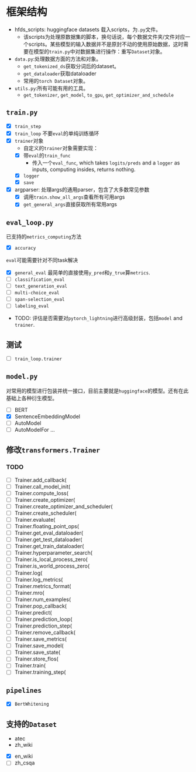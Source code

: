 # 框架结构

- hfds_scripts: huggingface datasets 载入scripts，为`.py`文件。
  - 该scripts为处理原数据集的脚本，换句话说，每个数据文件夹/文件对应一个scripts。某些模型的输入数据并不是原封不动的使用原始数据，这时需要在模型的`train.py`中对数据集进行操作：重写`Dataset`对象。
- `data.py`:处理数据方面的方法和对象。
  - `get_tokenized_ds`获取分词后的dataset。
  - `get_dataloader`获取dataloader
  - 常用的`torch Dataset`对象。
- `utils.py`:所有可能有用的工具。
  - `get_tokenizer`, `get_model`, `to_gpu`, `get_optimizer_and_schedule`


## `train.py`
- [x] `train_step`
- [x] `train_loop` 不要`eval`的单纯训练循环
- [x] `trainer`对象
  - 自定义的`trainer`对象需要实现：
  - [x] 带`eval`的`train_func`
    - 传入一个`eval_func`, which takes `logits/preds` and a `logger` as inputs, computing insides, returns nothing.
  - [x] `logger`
  - [x] `save`
- [x] argparser: 处理args的通用parser，包含了大多数常见参数
  - [x] 调用`train.show_all_args`查看所有可用args
  - [x] `get_general_args`直接获取所有常用args

## `eval_loop.py`
已支持的`metrics_computing`方法
- [x] `accuracy`


`eval`可能需要针对不同task解决
- [x] `general_eval` 最简单的直接使用`y_pred`和`y_true`算`metrics`.
- [ ] `classification_eval`
- [ ] `text_generation_eval`
- [ ] `multi-choice_eval`
- [ ] `span-selection_eval`
- [ ] `labeling_eval`
- TODO: 评估是否需要对`pytorch_lightning`进行高级封装，包括`model` and `trainer`.


## 测试
- [ ] `train_loop.trainer`


## `model.py`
对常用的模型进行包装并统一接口，目前主要就是`huggingface`的模型。还有在此基础上各种衍生模型。

- [ ] BERT
- [x] SentenceEmbeddingModel
- [ ] AutoModel
- [ ] AutoModelFor ...

## 修改`transformers.Trainer`

### TODO

- [ ] Trainer.add_callback(
- [ ] Trainer.call_model_init(
- [ ] Trainer.compute_loss(
- [ ] Trainer.create_optimizer(
- [ ] Trainer.create_optimizer_and_scheduler(
- [ ] Trainer.create_scheduler(
- [ ] Trainer.evaluate(
- [ ] Trainer.floating_point_ops(
- [ ] Trainer.get_eval_dataloader(
- [ ] Trainer.get_test_dataloader(
- [ ] Trainer.get_train_dataloader(
- [ ] Trainer.hyperparameter_search(
- [ ] Trainer.is_local_process_zero(
- [ ] Trainer.is_world_process_zero(
- [ ] Trainer.log(
- [ ] Trainer.log_metrics(
- [ ] Trainer.metrics_format(
- [ ] Trainer.mro(
- [ ] Trainer.num_examples(
- [ ] Trainer.pop_callback(
- [ ] Trainer.predict(
- [ ] Trainer.prediction_loop(
- [ ] Trainer.prediction_step(
- [ ] Trainer.remove_callback(
- [ ] Trainer.save_metrics(
- [ ] Trainer.save_model(
- [ ] Trainer.save_state(
- [ ] Trainer.store_flos(
- [ ] Trainer.train(
- [ ] Trainer.training_step(

## `pipelines`

- [x] `BertWhitening`

## 支持的`Dataset`

- atec
- zh_wiki
- [x] en_wiki
- [ ] zh_csqa
